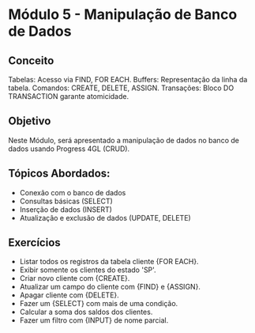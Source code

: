 # Módulo 5 - Manipulação de Banco de Dados

## Conceito
Tabelas: Acesso via FIND, FOR EACH.
Buffers: Representação da linha da tabela.
Comandos: CREATE, DELETE, ASSIGN.
Transações: Bloco DO TRANSACTION garante atomicidade.

## Objetivo
Neste Módulo, será apresentado a manipulação de dados no banco de dados usando Progress 4GL (CRUD).

## Tópicos Abordados:

- Conexão com o banco de dados
- Consultas básicas (SELECT)
- Inserção de dados (INSERT)
- Atualização e exclusão de dados (UPDATE, DELETE)

## Exercícios

- Listar todos os registros da tabela cliente {FOR EACH}.
- Exibir somente os clientes do estado 'SP'.
- Criar novo cliente com {CREATE}.
- Atualizar um campo do cliente com {FIND} e {ASSIGN}.
- Apagar cliente com {DELETE}.
- Fazer um {SELECT} com mais de uma condição.
- Calcular a soma dos saldos dos clientes.
- Fazer um filtro com {INPUT} de nome parcial.
